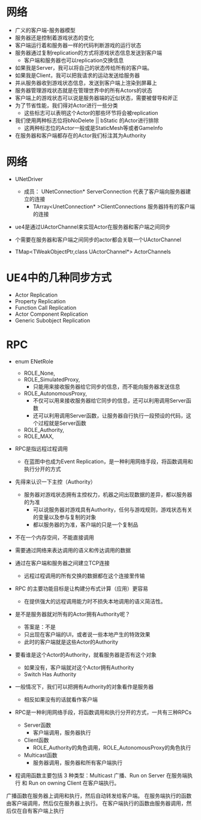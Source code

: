 # 网络
- 广义的客户端-服务器模型
- 服务器还是控制着游戏状态的变化
- 客户端运行着和服务器一样的代码判断游戏的运行状态
- 服务器通过复制replication的方式将游戏状态信息发送到客户端
  - 客户端和服务器也可以replication交换信息
- 如果我是Server，我可以将自己的状态传给所有的客户端。
- 如果我是Client，我可以把我请求的运动发送给服务器
- 并从服务器收到游戏状态信息，发送到客户端上渲染到屏幕上
- 服务器管理游戏状态就是在管理世界中的所有Actors的状态
- 客户端上的游戏状态可以说是服务器端的近似状态，需要被督导和斧正
- 为了节省性能，我们得对Actor进行一些分类
  - 这些标志可以表明这个Actor的那些环节将会被replication
- 我们使用两种标志位将bNoDelete || bStatic 的Actor进行排除
  - 这两种标志位的Actor一般或是StaticMesh等或者GameInfo
- 在服务器和客户端都存在的Actor我们标注其为Authority


# 网络
- UNetDriver
  - 成员： UNetConnection* ServerConnection  代表了客户端向服务器建立的连接
    - TArray<UnetConnection* >ClientConnections 服务器持有的客户端的连接

- ue4是通过UActorChannel来实现Actor在服务器和客户端之间同步
- 个需要在服务器和客户端之间同步的actor都会关联一个UActorChannel
- TMap<TWeakObjectPtr<AActor>,class UActorChannel*> ActorChannels


# UE4中的几种同步方式
- Actor Replication
- Property Replication
- Function Call Replication
- Actor Component Replication
- Generic Subobject Replication


# RPC
- enum ENetRole
  - ROLE_None,
  - ROLE_SimulatedProxy,
    - 只能用来接收服务器给它同步的信息，而不能向服务器发送信息
  - ROLE_AutonomousProxy,
    - 不仅可以用来接收服务器给它同步的信息，还可以利用调用Server函数
    - 还可以利用调用Server函数，让服务器自行执行一段预设的代码，这个过程就是Server函数
  - ROLE_Authority,
  - ROLE_MAX,

- RPC是指远程过程调用
  - 在蓝图中也成为Event Replication，是一种利用网络手段，将函数调用和执行分开的方式
- 先得来认识一下主控（Authority）
  - 服务器对游戏状态拥有主控权力，机器之间出现数据的差异，都以服务器的为准
    - 可以说服务器对游戏具有Authority，任何与游戏规则，游戏状态有关的变量以及参与复制的对象
    - 都以服务器的为准，客户端的只是一个复制品
- 不在一个内存空间，不能直接调用
- 需要通过网络来表达调用的语义和传达调用的数据
- 通过在客户端和服务器之间建立TCP连接
  - 远程过程调用的所有交换的数据都在这个连接里传输

- RPC 的主要功能目标是让构建分布式计算（应用）更容易
  - 在提供强大的远程调用能力时不损失本地调用的语义简洁性。
- 是不是服务器就对所有的Actor拥有Authority呢？
  - 答案是：不是
  - 只出现在客户端的UI，或者说一些本地产生的特效效果
  - 此时的客户端就是这些Actor的Authority
- 要看谁是这个Actor的Authority，就看服务器是否有这个对象
  - 如果没有，客户端就对这个Actor拥有Authority
  - Switch Has Authority
- 一般情况下，我们可以把拥有Authority的对象看作是服务器
  - 相反如果没有的话就看作客户端

- RPC是一种利用网络手段，将函数调用和执行分开的方式，一共有三种RPCs
  - Server函数
    - 客户端调用，服务器执行
  - Client函数
    - ROLE_Authority的角色调用，ROLE_AutonomousProxy的角色执行
  - Multicast函数
    - 服务器调用，服务器和所有客户端执行

- 程调用函数主要包括 3 种类型：Multicast 广播、Run on Server 在服务端执行 和 Run on owning Client 在客户端执行。

广播函数在服务器上调用和执行，然后自动转发给客户端。 在服务端执行的函数由客户端调用，然后仅在服务器上执行。 在客户端执行的函数由服务器调用，然后仅在自有客户端上执行
